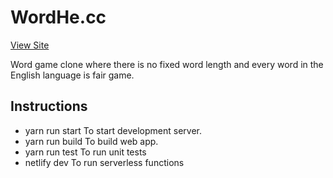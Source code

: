 # WordHe.cc
[View Site](https://wordhe.cc)

Word game clone where there is no fixed word length and every word in the English language is fair game.
## Instructions
* yarn run start To start development server.
* yarn run build To build web app.
* yarn run test To run unit tests
* netlify dev To run serverless functions
